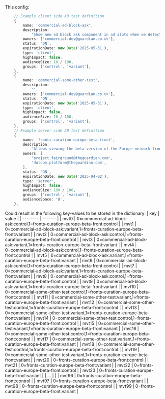 This config:

```ts
	// Example client side AB test definition
	{
		name: 'commercial-ad-block-ask',
		description:
			'Show new ad block ask component in ad slots when we detect ad blocker usage',
		owners: ['commercial.dev@guardian.co.uk'],
		status: 'ON',
		expirationDate: new Date('2025-05-31'),
		type: 'client',
		highImpact: false,
		audienceSize: 10 / 100,
		groups: ['control', 'variant'],
	},
	{
		name: 'commercial-some-other-test',
		description:
			'',
		owners: ['commercial.dev@guardian.co.uk'],
		status: 'ON',
		expirationDate: new Date('2025-05-31'),
		type: 'client',
		highImpact: false,
		audienceSize: 10 / 100,
		groups: ['control', 'variant'],
	},
	// Example server side AB test definition
	{
		name: 'fronts-curation-europe-beta-front',
		description:
			'Allows viewing the beta version of the Europe network front',
		owners: [
			'project.fairground@theguardian.com',
			'dotcom.platform@theguardian.com',
		],
		status: 'ON',
		expirationDate: new Date('2025-04-02'),
		type: 'server',
		highImpact: false,
		audienceSize: 100 / 100,
		groups: ['control', 'variant'],
		audienceSpace: 'B',
	},
```

Could result in the following key-values to be stored in the dictionary:
| key | value |
| -------- | ------- |
| mvt0 | 0=commercial-ad-block-ask:control,1=fronts-curation-europe-beta-front:control |
| mvt1 | 0=commercial-ad-block-ask:variant,1=fronts-curation-europe-beta-front:variant |
| mvt2 | 0=commercial-ad-block-ask:control,1=fronts-curation-europe-beta-front:control |
| mvt3 | 0=commercial-ad-block-ask:variant,1=fronts-curation-europe-beta-front:variant |
| mvt4 | 0=commercial-ad-block-ask:control,1=fronts-curation-europe-beta-front:control |
| mvt5 | 0=commercial-ad-block-ask:variant,1=fronts-curation-europe-beta-front:variant |
| mvt6 | 0=commercial-ad-block-ask:control,1=fronts-curation-europe-beta-front:control |
| mvt7 | 0=commercial-ad-block-ask:variant,1=fronts-curation-europe-beta-front:variant |
| mvt8 | 0=commercial-ad-block-ask:control,1=fronts-curation-europe-beta-front:control |
| mvt9 | 0=commercial-ad-block-ask:variant,1=fronts-curation-europe-beta-front:variant |
| mvt10 | 0=commercial-some-other-test:control,1=fronts-curation-europe-beta-front:control |
| mvt11 | 0=commercial-some-other-test:variant,1=fronts-curation-europe-beta-front:variant |
| mvt12 | 0=commercial-some-other-test:control,1=fronts-curation-europe-beta-front:control |
| mvt13 | 0=commercial-some-other-test:variant,1=fronts-curation-europe-beta-front:variant |
| mvt14 | 0=commercial-some-other-test:control,1=fronts-curation-europe-beta-front:control |
| mvt15 | 0=commercial-some-other-test:variant,1=fronts-curation-europe-beta-front:variant |
| mvt16 | 0=commercial-some-other-test:control,1=fronts-curation-europe-beta-front:control |
| mvt17 | 0=commercial-some-other-test:variant,1=fronts-curation-europe-beta-front:variant |
| mvt18 | 0=commercial-some-other-test:control,1=fronts-curation-europe-beta-front:control |
| mvt19 | 0=commercial-some-other-test:variant,1=fronts-curation-europe-beta-front:variant |
| mvt20 | 0=fronts-curation-europe-beta-front:control |
| mvt21 | 0=fronts-curation-europe-beta-front:variant |
| mvt22 | 0=fronts-curation-europe-beta-front:control |
| mvt23 | 0=fronts-curation-europe-beta-front:variant |
| ... | |
| mvt96 | 0=fronts-curation-europe-beta-front:control |
| mvt97 | 0=fronts-curation-europe-beta-front:variant |
| mvt98 | 0=fronts-curation-europe-beta-front:control |
| mvt99 | 0=fronts-curation-europe-beta-front:variant |
